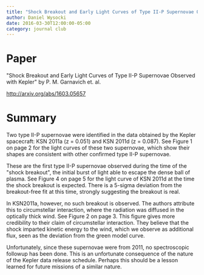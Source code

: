 ```yaml
---
title: "Shock Breakout and Early Light Curves of Type II-P Supernovae Observed with Kepler"
author: Daniel Wysocki
date: 2016-03-30T12:00:00-05:00
category: journal club
---
```


# Paper

"Shock Breakout and Early Light Curves of Type II-P Supernovae Observed with Kepler" by P. M. Garnavich et. al.

<http://arxiv.org/abs/1603.05657>


# Summary

Two type II-P supernovae were identified in the data obtained by the Kepler spacecraft: KSN 2011a (z = 0.051) and KSN 2011d (z = 0.087). See Figure 1 on page 2 for the light curves of these two supernovae, which show their shapes are consistent with other confirmed type II-P supernovae.

These are the first type II-P supernovae observed during the time of the "shock breakout", the initial burst of light able to escape the dense ball of plasma. See Figure 4 on page 5 for the light curve of KSN 2011d at the time the shock breakout is expected. There is a 5-sigma deviation from the breakout-free fit at this time, strongly suggesting the breakout is real.

In KSN2011a, however, no such breakout is observed. The authors attribute this to circumstellar interaction, where the radiation was diffused in the optically thick wind. See Figure 2 on page 3. This figure gives more credibility to their claim of circumstellar interaction. They believe that the shock imparted kinetic energy to the wind, which we observe as additional flux, seen as the deviation from the green model curve.

Unfortunately, since these supernovae were from 2011, no spectroscopic followup has been done. This is an unfortunate consequence of the nature of the Kepler data release schedule. Perhaps this should be a lesson learned for future missions of a similar nature.
